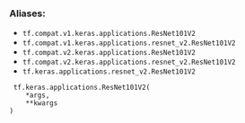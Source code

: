 ### Aliases:
- `tf.compat.v1.keras.applications.ResNet101V2`
- `tf.compat.v1.keras.applications.resnet_v2.ResNet101V2`
- `tf.compat.v2.keras.applications.ResNet101V2`
- `tf.compat.v2.keras.applications.resnet_v2.ResNet101V2`
- `tf.keras.applications.resnet_v2.ResNet101V2`

```
 tf.keras.applications.ResNet101V2(
    *args,
    **kwargs
)
```
